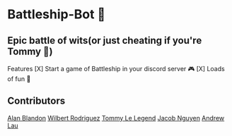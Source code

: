 # Battleship-Bot 🚢

## Epic battle of wits(or just cheating if you're Tommy 👿)

Features
[X] Start a game of Battleship in your discord server 🎮
[X] Loads of fun 🥳

## Contributors
<a href="https://github.com/AlanBlandon">Alan Blandon</a>
<a href="https://github.com/wilbertrodriguez">Wilbert Rodriguez</a>
<a href="https://github.com/TommyLe3825">Tommy Le Legend</a>
<a href="https://github.com/barrotbake">Jacob Nguyen</a>
<a href="">Andrew Lau</a>
